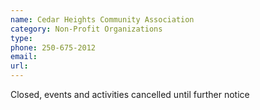 ```yaml
---
name: Cedar Heights Community Association
category: Non-Profit Organizations
type: 
phone: 250-675-2012
email: 
url: 
---
```


Closed, events and activities cancelled until further notice